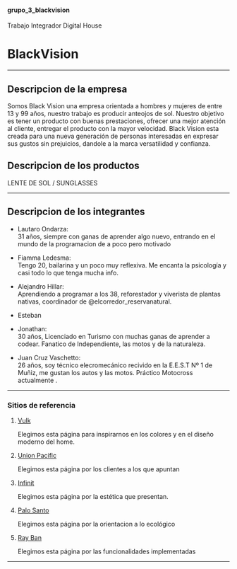 #### grupo_3_blackvision
Trabajo Integrador Digital House
# **BlackVision**

***

## **Descripcion de la empresa**  
Somos Black Vision una empresa orientada a hombres y mujeres de entre 13 y 99 años, nuestro trabajo es producir anteojos de sol. Nuestro objetivo es tener un producto con buenas prestaciones, ofrecer una mejor atención al cliente, entregar el producto con la mayor velocidad. Black Vision esta creada para una nueva generación de personas interesadas en expresar sus gustos sin prejuicios, dandole a la marca versatilidad y confianza.


## **Descripcion de los productos**
LENTE DE SOL / SUNGLASSES

***

## **Descripcion de los integrantes**
- Lautaro Ondarza:  
    31 años, siempre con ganas de aprender algo nuevo, entrando en el mundo de la programacion de a poco pero motivado

- Fiamma Ledesma:  
    Tengo 20, bailarina y un poco muy reflexiva. Me encanta la psicología y casi todo lo que tenga mucha info.

- Alejandro Hillar:  
    Aprendiendo a programar a los 38, reforestador y viverista de plantas nativas, coordinador de @elcorredor_reservanatural.  


- Esteban

- Jonathan:  
    30 años, Licenciado en Turismo con muchas ganas de aprender a codear. Fanatico de Independiente, las motos y de la naturaleza.

- Juan Cruz Vaschetto:  
    26 años, soy técnico elecromecánico recivido en la E.E.S.T Nº 1 de Muñiz, me gustan los autos y las motos.
    Práctico Motocross actualmente . 

***

### **Sitios de referencia**
1. [Vulk](https://www.vulkeyewear.com/) 

    Elegimos esta página para inspirarnos en los colores y en el diseño moderno del home.


2. [Union Pacific](https://web.unionpacific.com.ar/)

    Elegimos esta página por los clientes a los que apuntan

3. [Infinit](https://infinit.la)

    Elegimos esta página por la estética que presentan.

4. [Palo Santo](https://www.palosantoargentina.com.ar/)

    Elegimos esta página por la orientacion a lo ecológico

5. [Ray Ban](https://www.ray-ban.com/latam)

    Elegimos esta página por las funcionalidades implementadas

***